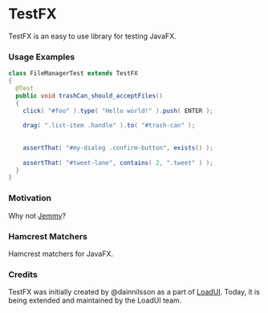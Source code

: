 TestFX
======

TestFX is an easy to use library for testing JavaFX.

### Usage Examples

```java
class FileManagerTest extends TestFX
{
  @Test
  public void trashCan_should_acceptFiles()
  {
    click( "#foo" ).type( "Hello world!" ).push( ENTER );
  
    drag( ".list-item .handle" ).to( "#trash-can" );
    
  
    assertThat( "#my-dialog .confirm-button", exists() );
  
    assertThat( "#tweet-lane", contains( 2, ".tweet" ) );
  }
}
```

### Motivation
Why not [Jemmy][1]? 

### Hamcrest Matchers
Hamcrest matchers for JavaFX.


### Credits
TestFX was initially created by @dainnilsson as a part of [LoadUI][2]. Today, it is being extended
and maintained by the LoadUI team.

[1]: https://jemmy.java.net/              "Jemmy website"
[2]: https://github.com/SmartBear/loadui  "LoadUI project at Github"
